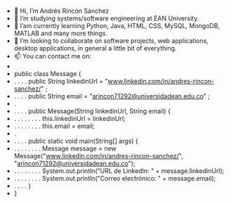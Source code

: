 - 👋 Hi, I’m Andrés Rincón Sánchez
- 👀 I’m studying systems/software engineering at EAN University.
- 🌱 I’am currently learning Python, Java, HTML, CSS, MySQL, MongoDB, MATLAB and many more things.
- 💞️ I’m looking to collaborate on software projects, web applications, desktop applications, in general a little bit of everything.
- 📫 You can contact me on:
- 
- public class Message {
- . . . . public String linkedinUrl = "www.linkedin.com/in/andres-rincon-sanchez/" ;
- . . . . public String email = "arincon71292@universidadean.edu.co" ;
- .
- . . . . public Message(String linkedinUrl, String email) {
- . . . . . . . . this.linkedinUrl = linkedinUrl;
- . . . . . . . . this.email = email;
- .
- . . . . public static void main(String[] args) {
- . . . . . . . . Message message = new Message("www.linkedin.com/in/andres-rincon-sanchez/", "arincon71292@universidadean.edu.co");
- . . . . . . . . System.out.println("URL de LinkedIn: " + message.linkedinUrl);
- . . . . . . . . System.out.println("Correo electrónico: " + message.email);
- . . . . }
- }
<!---
Andres-RS-1/Andres-RS-1 is a ✨ special ✨ repository because its `README.md` (this file) appears on your GitHub profile.
You can click the Preview link to take a look at your changes.
--->

